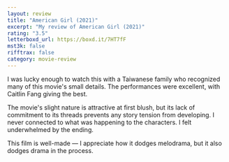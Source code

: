 ```yaml
---
layout: review
title: "American Girl (2021)"
excerpt: "My review of American Girl (2021)"
rating: "3.5"
letterboxd_url: https://boxd.it/7HT7fF
mst3k: false
rifftrax: false
category: movie-review
---
```


I was lucky enough to watch this with a Taiwanese family who recognized many of this movie's small details. The performances were excellent, with Caitlin Fang giving the best.

The movie's slight nature is attractive at first blush, but its lack of commitment to its threads prevents any story tension from developing. I never connected to what was happening to the characters. I felt underwhelmed by the ending.

This film is well-made — I appreciate how it dodges melodrama, but it also dodges drama in the process.
